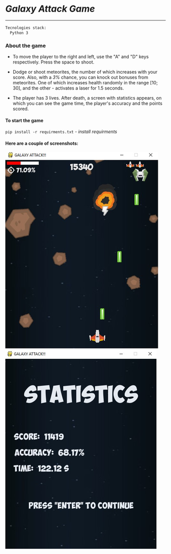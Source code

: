 # *Galaxy Attack Game*
-   -   -   
```
Tecnologies stack:
  Python 3
```
### About the game

* To move the player to the right and left, use the "A" and "D" keys respectively. Press the space to shoot.

* Dodge or shoot meteorites, the number of which increases with your score. Also, with a *3%* chance, you can knock out bonuses from meteorites. One of which increases health randomly in the range [10; 30], and the other - activates a laser for 1.5 seconds.

* The player has 3 lives. After death, a screen with statistics appears, on which you can see the game time, the player's accuracy and the points scored.

#### To start the game 
`pip install -r requirments.txt` - *install requirments*

#### Here are a couple of screenshots:

![one](./Screenshots/Screenshot_1.jpg)
![two](./Screenshots/Screenshot_2.jpg)

